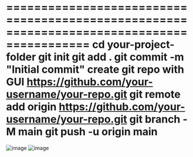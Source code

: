 ==========================================================================================
**cd your-project-folder
git init
git add .
git commit -m "Initial commit"
create git repo with GUI https://github.com/your-username/your-repo.git
git remote add origin https://github.com/your-username/your-repo.git
git branch -M main
git push -u origin main**
=======================================================================================
![image](https://github.com/user-attachments/assets/7bd290e2-5aa6-487c-b330-e376539d8c40)
![image](https://github.com/user-attachments/assets/2ff7d771-9bc8-4a7c-81c1-c3b07003f5d4)
